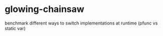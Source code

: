 # glowing-chainsaw
benchmark different ways to switch implementations at runtime (pfunc vs static var)
